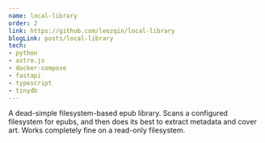 ```yaml
---
name: local-library
order: 2
link: https://github.com/leozqin/local-library
blogLink: posts/local-library
tech:
- python
- astro.js
- docker-compose
- fastapi
- typescript
- tinydb
---
```

A dead-simple filesystem-based epub library. Scans a configured filesystem for epubs, and then does its best to extract metadata and cover art. Works completely fine on a read-only filesystem.